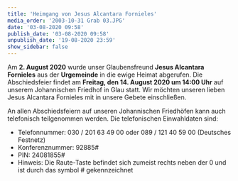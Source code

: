 ```yaml
---
title: 'Heimgang von Jesus Alcantara Fornieles'
media_order: '2003-10-31 Grab 03.JPG'
date: '03-08-2020 09:58'
publish_date: '03-08-2020 09:58'
unpublish_date: '19-08-2020 23:59'
show_sidebar: false
---
```


Am **2. August 2020** wurde unser Glaubensfreund **Jesus Alcantara Fornieles** aus der **Urgemeinde** in die ewige Heimat abgerufen. Die Abschiedsfeier findet am **Freitag, den 14. August 2020 um 14:00 Uhr** auf unserem Johannischen Friedhof in Glau statt. Wir möchten unseren lieben Jesus Alcantara Fornieles mit in unsere Gebete einschließen.

An allen Abschiedsfeiern auf unseren Johannischen Friedhöfen kann auch telefonisch teilgenommen werden. Die telefonischen Einwahldaten sind:
* Telefonnummer: 030 / 201 63 49 00 oder 089 / 121 40 59 00 (Deutsches Festnetz)
* Konferenznummer: 92885#
* PIN: 24081855#
* Hinweis: Die Raute-Taste befindet sich zumeist rechts neben der 0 und ist durch das symbol # gekennzeichnet 